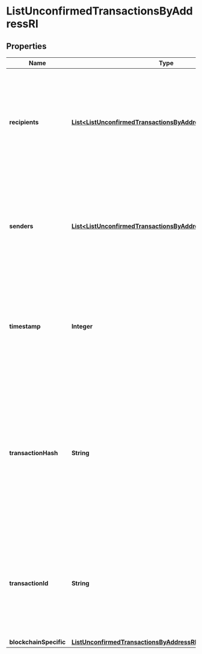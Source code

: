

# ListUnconfirmedTransactionsByAddressRI


## Properties

| Name | Type | Description | Notes |
|------------ | ------------- | ------------- | -------------|
|**recipients** | [**List&lt;ListUnconfirmedTransactionsByAddressRIRecipientsInner&gt;**](ListUnconfirmedTransactionsByAddressRIRecipientsInner.md) | Represents a list of recipient addresses with the respective amounts. In account-based protocols like Ethereum there is only one address in this list. |  |
|**senders** | [**List&lt;ListUnconfirmedTransactionsByAddressRISendersInner&gt;**](ListUnconfirmedTransactionsByAddressRISendersInner.md) | Represents a list of sender addresses with the respective amounts. In account-based protocols like Ethereum there is only one address in this list. |  |
|**timestamp** | **Integer** | Defines the exact date/time in Unix Timestamp when this transaction was mined, confirmed or first seen in Mempool, if it is unconfirmed. |  |
|**transactionHash** | **String** | Represents the same as &#x60;transactionId&#x60; for account-based protocols like Ethereum, while it could be different in UTXO-based protocols like Bitcoin. E.g., in UTXO-based protocols &#x60;hash&#x60; is different from &#x60;transactionId&#x60; for SegWit transactions. |  |
|**transactionId** | **String** | Represents the unique identifier of a transaction, i.e. it could be &#x60;transactionId&#x60; in UTXO-based protocols like Bitcoin, and transaction &#x60;hash&#x60; in Ethereum blockchain. |  |
|**blockchainSpecific** | [**ListUnconfirmedTransactionsByAddressRIBS**](ListUnconfirmedTransactionsByAddressRIBS.md) |  |  |



